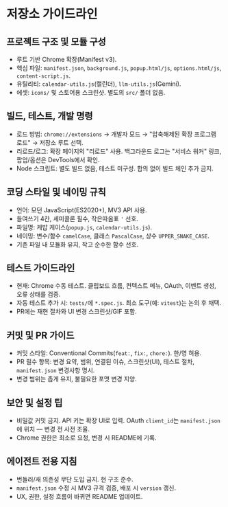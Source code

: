 # 저장소 가이드라인

## 프로젝트 구조 및 모듈 구성
- 루트 기반 Chrome 확장(Manifest v3).
- 핵심 파일: `manifest.json`, `background.js`, `popup.html/js`, `options.html/js`, `content-script.js`.
- 유틸리티: `calendar-utils.js`(캘린더), `llm-utils.js`(Gemini).
- 에셋: `icons/` 및 스토어용 스크린샷. 별도의 `src/` 폴더 없음.

## 빌드, 테스트, 개발 명령
- 로드 방법: `chrome://extensions` → 개발자 모드 → "압축해제된 확장 프로그램 로드" → 저장소 루트 선택.
- 리로드/로그: 확장 페이지의 "리로드" 사용. 백그라운드 로그는 "서비스 워커" 링크, 팝업/옵션은 DevTools에서 확인.
- Node 스크립트: 별도 빌드 없음, 테스트 미구성. 합의 없이 빌드 체인 추가 금지.

## 코딩 스타일 및 네이밍 규칙
- 언어: 모던 JavaScript(ES2020+), MV3 API 사용.
- 들여쓰기 4칸, 세미콜론 필수, 작은따옴표 `'` 선호.
- 파일명: 케밥 케이스(`popup.js`, `calendar-utils.js`).
- 네이밍: 변수/함수 `camelCase`, 클래스 `PascalCase`, 상수 `UPPER_SNAKE_CASE`.
- 기존 파일 내 모듈화 유지, 작고 순수한 함수 선호.

## 테스트 가이드라인
- 현재: Chrome 수동 테스트. 클립보드 흐름, 컨텍스트 메뉴, OAuth, 이벤트 생성, 오류 상태를 검증.
- 자동 테스트 추가 시: `tests/`에 `*.spec.js`. 최소 도구(예: `vitest`)는 논의 후 채택.
- PR에는 재현 절차와 UI 변경 스크린샷/GIF 포함.

## 커밋 및 PR 가이드
- 커밋 스타일: Conventional Commits(`feat:`, `fix:`, `chore:`). 한/영 허용.
- PR 필수 항목: 변경 요약, 범위, 연결된 이슈, 스크린샷(UI), 테스트 절차, `manifest.json` 변경사항 명시.
- 변경 범위는 좁게 유지, 불필요한 포맷 변경 지양.

## 보안 및 설정 팁
- 비밀값 커밋 금지. API 키는 확장 UI로 입력. OAuth `client_id`는 `manifest.json`에 위치 — 변경 전 사전 조율.
- Chrome 권한은 최소로 요청, 변경 시 README에 기록.

## 에이전트 전용 지침
- 번들러/새 의존성 무단 도입 금지. 현 구조 준수.
- `manifest.json` 수정 시 MV3 규격 검증, 배포 시 `version` 갱신.
- UX, 권한, 설정 흐름이 바뀌면 README 업데이트.
